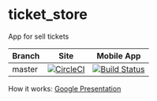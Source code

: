 # ticket_store
App for sell tickets

|Branch|Site|Mobile App|
| ------------- |:-------------:|:-------------:|
|master|[![CircleCI](https://circleci.com/gh/FrameBassman/ticket_store.svg?style=svg&circle-token=eaa1172bdfe82c31c2c262a893f81a4168aded7a)](https://circleci.com/gh/FrameBassman/ticket_store)|[![Build Status](https://dev.azure.com/kolenkainc/ticket_store/_apis/build/status/FrameBassman.ticket_store?branchName=master)](https://dev.azure.com/kolenkainc/ticket_store/_build/latest?definitionId=1&branchName=master)|

How it works: [Google Presentation](https://docs.google.com/presentation/d/1ySysPscok2NbrhR0wVKIUO8ehOFOOqm8gvXsvruzgrs/edit?usp=sharing)
